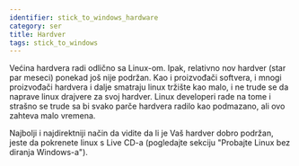 ```yaml
---
identifier: stick_to_windows_hardware
category: ser
title: Hardver
tags: stick_to_windows
---
```


Većina hardvera radi odlično sa Linux-om. Ipak, relativno nov hardver
(star par meseci) ponekad još nije podržan. Kao i proizvođači
softvera, i mnogi proizvođači hardvera i dalje smatraju linux tržište kao malo,
i ne trude se da naprave linux drajvere za svoj hardver.
Linux developeri rade na tome i strašno se trude sa bi svako parče hardvera
radilo kao podmazano, ali ovo zahteva malo vremena.

Najbolji i najdirektniji način da vidite da li je Vaš hardver
dobro podržan, jeste da pokrenete linux s Live CD-a (pogledajte sekciju
"Probajte Linux bez diranja Windows-a").

